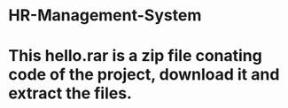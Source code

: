 # HR-Management-System
# This hello.rar is a zip file conating code of the project, download it and extract the files.
